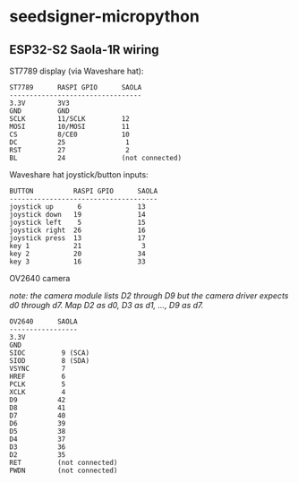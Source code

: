 # seedsigner-micropython


## ESP32-S2 Saola-1R wiring
ST7789 display (via Waveshare hat):
```
ST7789      RASPI GPIO      SAOLA
---------------------------------
3.3V        3V3
GND         GND
SCLK        11/SCLK         12
MOSI        10/MOSI         11
CS          8/CE0           10
DC          25               1
RST         27               2
BL          24              (not connected)
```

Waveshare hat joystick/button inputs:
```
BUTTON          RASPI GPIO      SAOLA
-------------------------------------
joystick up      6              13
joystick down   19              14
joystick left    5              15
joystick right  26              16
joystick press  13              17
key 1           21               3
key 2           20              34
key 3           16              33
```

OV2640 camera

_note: the camera module lists D2 through D9 but the camera driver expects d0 through d7. Map D2 as d0, D3 as d1, ..., D9 as d7._

```
OV2640      SAOLA
-----------------
3.3V
GND
SIOC         9 (SCA)
SIOD         8 (SDA)
VSYNC        7
HREF         6
PCLK         5
XCLK         4
D9          42
D8          41
D7          40
D6          39
D5          38
D4          37
D3          36
D2          35
RET         (not connected)
PWDN        (not connected)
```
